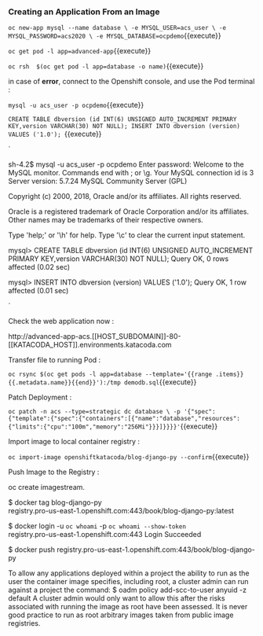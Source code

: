 ### Creating an Application From an Image


`oc new-app mysql --name database \
    -e MYSQL_USER=acs_user \
    -e MYSQL_PASSWORD=acs2020 \
    -e MYSQL_DATABASE=ocpdemo`{{execute}}


`oc get pod -l app=advanced-app`{{execute}}


`oc rsh  $(oc get pod -l app=database -o name)`{{execute}}

in case of **error**, connect to the Openshift console, and use the Pod terminal  :


`mysql -u acs_user -p ocpdemo`{{execute}}

`CREATE TABLE dbversion (id INT(6) UNSIGNED AUTO_INCREMENT PRIMARY KEY,version VARCHAR(30) NOT NULL);
INSERT INTO dbversion (version) VALUES ('1.0');
`{{execute}}


`

sh-4.2$ mysql -u acs_user -p ocpdemo
Enter password:
Welcome to the MySQL monitor.  Commands end with ; or \g.
Your MySQL connection id is 3
Server version: 5.7.24 MySQL Community Server (GPL)

Copyright (c) 2000, 2018, Oracle and/or its affiliates. All rights reserved.

Oracle is a registered trademark of Oracle Corporation and/or its
affiliates. Other names may be trademarks of their respective
owners.

Type 'help;' or '\h' for help. Type '\c' to clear the current input statement.

mysql> CREATE TABLE dbversion (id INT(6) UNSIGNED AUTO_INCREMENT PRIMARY KEY,version VARCHAR(30) NOT NULL);
Query OK, 0 rows affected (0.02 sec)

mysql> INSERT INTO dbversion (version) VALUES ('1.0');
Query OK, 1 row affected (0.01 sec)

`

Check the web application now :


http://advanced-app-acs.[[HOST_SUBDOMAIN]]-80-[[KATACODA_HOST]].environments.katacoda.com



Transfer file to  running Pod :

`oc rsync $(oc get pods -l app=database --template='{{range .items}}{{.metadata.name}}{{end}}'):/tmp demodb.sql`{{execute}}


Patch Deployment :

`oc patch -n acs --type=strategic dc database \
 -p '{"spec":{"template":{"spec":{"containers":[{"name":"database","resources": {"limits":{"cpu":"100m","memory":"256Mi"}}}]}}}}'`{{execute}}



Import image to local container registry :


`oc import-image openshiftkatacoda/blog-django-py --confirm`{{execute}}



 Push Image to the Registry :

 oc create imagestream.


$ docker tag blog-django-py \
 registry.pro-us-east-1.openshift.com:443/book/blog-django-py:latest



 $ docker login -u `oc whoami` -p `oc whoami --show-token` \
 registry.pro-us-east-1.openshift.com:443
Login Succeeded

$ docker push registry.pro-us-east-1.openshift.com:443/book/blog-django-py




To allow any applications deployed within a project the ability to run as the user the
container image specifies, including root, a cluster admin can run against a project
the command:
$ oadm policy add-scc-to-user anyuid -z default
A cluster admin would only want to allow this after the risks associated with running
the image as root have been assessed. It is never good practice to run as root arbitrary
images taken from public image registries.









